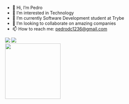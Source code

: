- 👋 Hi, I’m Pedro
- 👀 I’m interested in Technology 
- 🌱 I’m currently Software Development student at Trybe 
- 💞️ I’m looking to collaborate on amazing companies
- 📫 How to reach me: pedrodc1236@gmail.com

<div>
  <a href="https://www.instagram.com/pedro_tavaresdc/" target="_blank"><img src="https://img.shields.io/badge/-Instagram-%23E4405F?style=for-the-badge&logo=instagram&logoColor=white" target="_blank"></a>
  <a href="https://www.linkedin.com/in/pedro-tavares-1302b222b/" target="_blank"><img src="https://img.shields.io/badge/-LinkedIn-%230077B5?style=for-the-badge&logo=linkedin&logoColor=white" target="_blank"></a>
</div>

<div>
  <a href="https://github.com/pedrodc1236">
  <img height="180em" src="https://github-readme-stats.vercel.app/api?username=pedrodc1236&show_icons=true&theme=merko&include_all_commits=true&count_private=true"/>
</div>
